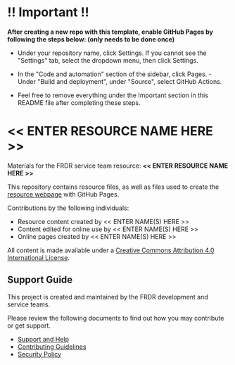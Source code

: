 # !! Important !!

**After creating a new repo with this template, enable GitHub Pages by following the steps below: (only needs to be done once)**

- Under your repository name, click Settings. If you cannot see the "Settings" tab, select the dropdown menu, then click Settings.

- In the "Code and automation" section of the sidebar, click Pages. - Under "Build and deployment", under "Source", select GitHub Actions.

- Feel free to remove everything under the Important section in this README file after completing these steps.

# << ENTER RESOURCE NAME HERE >>

Materials for the FRDR service team resource: **<< ENTER RESOURCE NAME HERE >>**

This repository contains resource files, as well as files used to create the [resource webpage](https://frdr-dfdr.github.io/<<enter_site_url>>) with GitHub Pages.

Contributions by the following individuals:

- Resource content created by << ENTER NAME(S) HERE >>
- Content edited for online use by << ENTER NAME(S) HERE >>
- Online pages created by << ENTER NAME(S) HERE >>

All content is made available under a [Creative Commons Attribution 4.0 International License](https://creativecommons.org/licenses/by/4.0/).

## Support Guide

This project is created and maintained by the FRDR development and service teams.

Please review the following documents to find out how you may contribute or get support.

- [Support and Help](https://github.com/McMasterRS/.github/blob/main/SUPPORT.md)
- [Contributing Guidelines](https://github.com/McMasterRS/.github/blob/main/CONTRIBUTING.md)
- [Security Policy](https://github.com/McMasterRS/.github/blob/main/SECURITY.md)
